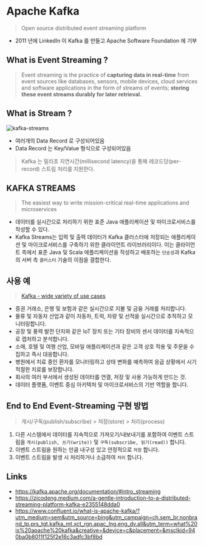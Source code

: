 # Apache Kafka

> Open source distributed event streaming platform

- 2011 년에 LinkedIn 이 Kafka 를 만들고 Apache Software Foundation 에 기부

## What is Event Streaming ?

> Event streaming is the practice of __capturing data in real-time__ from event sources like databases, sensors, mobile devices, cloud services
> and software applications in the form of streams of events; 
> __storing these event streams durably for later retrieval.__

## What is Stream ?

![kafka-streams](https://user-images.githubusercontent.com/47518272/188469618-b189197b-93d1-4c13-aa71-08eafa5b635a.png)

- 여러개의 Data Record 로 구성되어있음
- Data Record 는 Key/Value 형식으로 구성되어있음

> Kafka 는 밀리초 지연시간(millisecond latency)을 통해 레코드당(per-record) 스트림 처리를 지원한다.

## KAFKA STREAMS

> The easiest way to write mission-critical real-time applications and microservices

- 데이터를 실시간으로 처리하기 위한 표준 Java 애플리케이션 및 마이크로서비스를 작성할 수 있다.
- Kafka Streams는 입력 및 출력 데이터가 Kafka 클러스터에 저장되는 애플리케이션 및 마이크로서비스를 구축하기 위한 클라이언트 라이브러리이다. 이는 클라이언트 측에서 표준 Java 및 Scala 애플리케이션을 작성하고 배포하는 `단순성`과 Kafka의 서버 측 `클러스터` 기술의 이점을 결합한다.

## 사용 예

> [Kafka - wide variety of use cases](https://kafka.apache.org/powered-by)

- 증권 거래소, 은행 및 보험과 같은 실시간으로 지불 및 금융 거래를 처리합니다.
- 물류 및 자동차 산업과 같이 자동차, 트럭, 차량 및 선적을 실시간으로 추적하고 모니터링합니다.
- 공장 및 풍력 발전 단지와 같은 IoT 장치 또는 기타 장비의 센서 데이터를 지속적으로 캡처하고 분석합니다.
- 소매, 호텔 및 여행 산업, 모바일 애플리케이션과 같은 고객 상호 작용 및 주문을 수집하고 즉시 대응합니다.
- 병원에서 치료 중인 환자를 모니터링하고 상태 변화를 예측하여 응급 상황에서 시기 적절한 치료를 보장합니다.
- 회사의 여러 부서에서 생성된 데이터를 연결, 저장 및 사용 가능하게 만드는 것.
- 데이터 플랫폼, 이벤트 중심 아키텍처 및 마이크로서비스의 기반 역할을 합니다.

## End to End Event-Streaming 구현 방법

> 게시/구독(publish/subscribe) > 저장(store) > 처리(process)

1. 다른 시스템에서 데이터를 지속적으로 가져오기/내보내기를 포함하여 이벤트 스트림을 `게시(publish, 쓰기(write))` 및 `구독(subscribe, 읽기(read))` 합니다.
2. 이벤트 스트림을 원하는 만큼 내구성 있고 안정적으로 `저장` 합니다.
3. 이벤트 스트림을 발생 시 처리하거나 소급하여 `처리` 합니다.

## Links

- https://kafka.apache.org/documentation/#intro_streaming
- https://zicodeng.medium.com/a-gentle-introduction-to-a-distributed-streaming-platform-kafka-e2355148dda0
- https://www.confluent.io/what-is-apache-kafka/?utm_medium=sem&utm_source=bing&utm_campaign=ch.sem_br.nonbrand_tp.prs_tgt.kafka_mt.xct_rgn.apac_lng.eng_dv.all&utm_term=what%20is%20apache%20kafka&creative=&device=c&placement=&msclkid=940ba0b8011f125f2e16c3adfc3bf8bd
